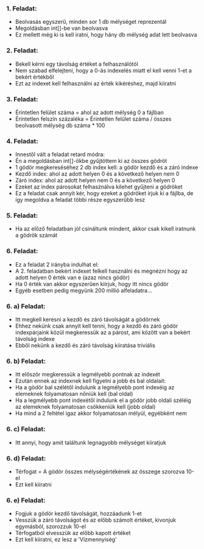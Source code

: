 ### 1. Feladat:
- Beolvasás egyszerű, minden sor 1 db mélységet reprezentál
- Megoldásban int[]-be van beolvasva
- Ez mellett még ki is kell iratni, hogy hány db mélység adat lett beolvasva

### 2. Feladat:
- Bekell kérni egy távolság értéket a felhasználótól
- Nem szabad elfelejteni, hogy a 0-ás indexelés miatt el kell venni 1-et a bekért értékből
- Ezt az indexet kell felhasználni az érték kikéréshez, majd kiiratni

### 3. Feladat:
- Érintetlen felület száma = ahol az adott mélység 0 a fájlban
- Érintetlen felszín százaléka = Érintetlen felület száma / összes beolvasott mélység db száma * 100

### 4. Feladat:
- Innestől vált a feladat retard módra:
- Én a megoldásban int[]-ökbe gyűjtöttem ki az összes gödröt
- 1 gödör megkereséséhez 2 db index kell: a gödör kezdő és a záró indexe
- Kezdő index: ahol az adott helyen 0 és a következő helyen nem 0
- Záró index: ahol az adott helyen nem 0 és a következő helyen 0
- Ezeket az index párosokat felhasználva kilehet gyűjteni a gödröket
- Ez a feladat csak annyit kér, hogy ezeket a gödröket írjuk ki a fájlba, de így megoldva a feladat többi része egyszerűbb lesz

### 5. Feladat:
- Ha az előző feladatban jól csináltunk mindent, akkor csak kikell iratnunk a gödrök számát

### 6. Feladat:
- Ez a feladat 2 irányba indulhat el:
- A 2. feladatban bekért indexet felkell használni és megnézni hogy az adott helyen 0 érték van e (azaz nincs gödör)
- Ha 0 érték van akkor egyszerűen kiírjuk, hogy itt nincs gödör
- Egyéb esetben pedig megyünk 200 millió alfeladatra...

### 6. a) Feladat:
- Itt megkell keresni a kezdő és záró távolságát a gödörnek
- Ehhez nekünk csak annyit kell tenni, hogy a kezdő és záró gödör indexpárjaink közül megkeressük az a párost, ami között van a bekért távolság indexe
- Ebből nekünk a kezdő és záró távolság kiiratása triviális

### 6. b) Feladat:
- Itt először megkeressük a legmélyebb pontnak az indexét
- Ezután ennek az indexnek kell figyelni a jobb és bal oldalait:
- Ha a gödör bal szélétől indulunk a legmélyebb pont indexéig az elemeknek folyamatosan nőniük kell (bal oldal)
- Ha a legmélyebb pont indexétől indulunk el a gödör jobb oldali széléig az elemeknek folyamatosan csökkeniük kell (jobb oldal)
- Ha mind a 2 feltétel igaz akkor folyamatosan mélyül, egyébként nem

### 6. c) Feladat:
- Itt annyi, hogy amit találtunk legnagyobb mélységet kiiratjuk

### 6. d) Feladat:
- Térfogat = A gödör összes mélységértékének az összege szorozva 10-el
- Ezt kell kiiratni

### 6. e) Feladat:
- Fogjuk a gödör kezdő távolságát, hozzáadunk 1-et
- Vesszük a záró távolságot és az előbb számolt értéket, kivonjuk egymásból, szorozzuk 10-el
- Térfogatból elvesszük az előbb kapott értéket
- Ezt kell kiiratni, ez lesz a 'Vízmennyiség'